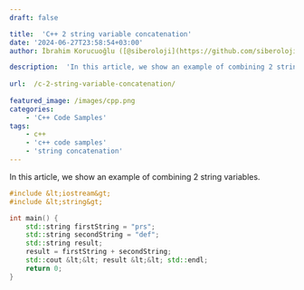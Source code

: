 ```yaml
---
draft: false

title:  'C++ 2 string variable concatenation'
date: '2024-06-27T23:58:54+03:00'
author: İbrahim Korucuoğlu ([@siberoloji](https://github.com/siberoloji))

description:  'In this article, we show an example of combining 2 string variables.' 
 
url:  /c-2-string-variable-concatenation/
 
featured_image: /images/cpp.png
categories:
    - 'C++ Code Samples'
tags:
    - c++
    - 'c++ code samples'
    - 'string concatenation'
---
```



In this article, we show an example of combining 2 string variables.


```cpp
#include &lt;iostream&gt;
#include &lt;string&gt;

int main() {
    std::string firstString = "prs";
    std::string secondString = "def";
    std::string result;
    result = firstString + secondString;
    std::cout &lt;&lt; result &lt;&lt; std::endl;
    return 0;
}
```
